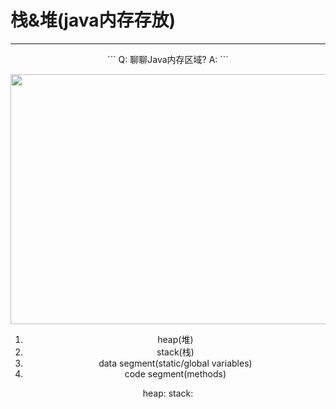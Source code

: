 # 栈&堆(java内存存放)
---
<center>
```
Q: 聊聊Java内存区域?
A:
```
<p align="center">
  <img src="https://image-static.segmentfault.com/149/412/1494128630-d676bb0118026f8c_fix732" width="700" height="400">
</p>


1. heap(堆)
2. stack(栈)
3. data segment(static/global variables)
4. code segment(methods)

heap: 
stack:
</center>
